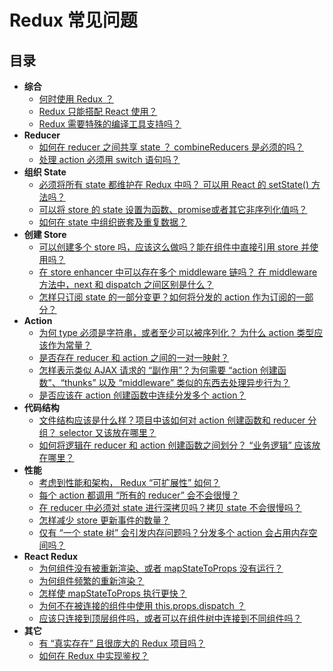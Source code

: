 # Redux 常见问题

## 目录

- **综合**
  - [何时使用 Redux ？](/docs/faq/General.md#general-when-to-use)
  - [Redux 只能搭配 React 使用？](/docs/faq/General.md#general-only-react)
  - [Redux 需要特殊的编译工具支持吗？](/docs/faq/General.md#general-build-tools)
- **Reducer**
  - [如何在 reducer 之间共享 state ？ combineReducers 是必须的吗？](/docs/faq/Reducers.md#reducers-share-state)
  - [处理 action 必须用 switch 语句吗？](/docs/faq/Reducers.md#reducers-use-switch)
- **组织 State**
  - [必须将所有 state 都维护在 Redux 中吗？ 可以用 React 的 setState() 方法吗？](/docs/faq/OrganizingState.md#organizing-state-only-redux-state)
  - [可以将 store 的 state 设置为函数、promise或者其它非序列化值吗？](/docs/faq/OrganizingState.md#organizing-state-non-serializable)
  - [如何在 state 中组织嵌套及重复数据？](/docs/faq/OrganizingState.md#organizing-state-nested-data)
- **创建 Store**
  - [可以创建多个 store 吗，应该这么做吗？能在组件中直接引用 store 并使用吗？](/docs/faq/StoreSetup.md#store-setup-multiple-stores)
  - [在 store enhancer 中可以存在多个 middleware 链吗？ 在 middleware 方法中，next 和 dispatch 之间区别是什么？](/docs/faq/StoreSetup.md#store-setup-middleware-chains)
  - [怎样只订阅 state 的一部分变更？如何将分发的 action 作为订阅的一部分？](/docs/faq/StoreSetup.md#store-setup-subscriptions)
- **Action**
  - [为何 type 必须是字符串，或者至少可以被序列化？ 为什么 action 类型应该作为常量？](/docs/faq/Actions.md#actions-string-constants)
  - [是否存在 reducer 和 action 之间的一对一映射？](/docs/faq/Actions.md#actions-reducer-mappings)
  - [怎样表示类似 AJAX 请求的 “副作用”？为何需要 “action 创建函数”、“thunks” 以及 “middleware” 类似的东西去处理异步行为？](/docs/faq/Actions.md#actions-side-effects)
  - [是否应该在 action 创建函数中连续分发多个 action？](/docs/faq/Actions.md#actions-multiple-actions)
- **代码结构**  
  - [文件结构应该是什么样？项目中该如何对 action 创建函数和 reducer 分组？ selector 又该放在哪里？](/docs/faq/CodeStructure.md#structure-file-structure)
  - [如何将逻辑在 reducer 和 action 创建函数之间划分？ “业务逻辑” 应该放在哪里？](/docs/faq/CodeStructure.md#structure-business-logic)
- **性能**
  - [考虑到性能和架构， Redux “可扩展性” 如何？](/docs/faq/Performance.md#performance-scaling)
  - [每个 action 都调用 “所有的 reducer” 会不会很慢？](/docs/faq/Performance.md#performance-all-reducers)
  - [在 reducer 中必须对 state 进行深拷贝吗？拷贝 state 不会很慢吗？](/docs/faq/Performance.md#performance-clone-state)
  - [怎样减少 store 更新事件的数量？](/docs/faq/Performance.md#performance-update-events)
  - [仅有 “一个 state 树” 会引发内存问题吗？分发多个 action 会占用内存空间吗？](/docs/faq/Performance.md#performance-state-memory)
- **React Redux**
  - [为何组件没有被重新渲染、或者 mapStateToProps 没有运行？](/docs/faq/ReactRedux.md#react-not-rerendering)
  - [为何组件频繁的重新渲染？](/docs/faq/ReactRedux.md#react-rendering-too-often)
  - [怎样使 mapStateToProps 执行更快？](/docs/faq/ReactRedux.md#react-mapstate-speed)
  - [为何不在被连接的组件中使用 this.props.dispatch ？](/docs/faq/ReactRedux.md#react-props-dispatch)
  - [应该只连接到顶层组件吗，或者可以在组件树中连接到不同组件吗？](/docs/faq/ReactRedux.md#react-multiple-components)
- **其它**
  - [有 “真实存在” 且很庞大的 Redux 项目吗？](/docs/faq/Miscellaneous.md#miscellaneous-real-projects)
  - [如何在 Redux 中实现鉴权？](/docs/faq/Miscellaneous.md#miscellaneous-authentication)
